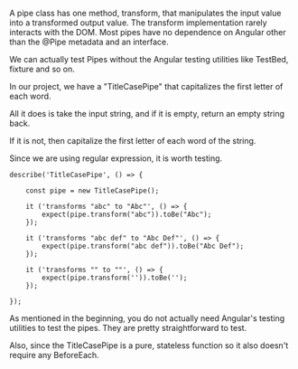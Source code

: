A pipe class has one method, transform, that manipulates the input value into a transformed output value. The transform implementation rarely interacts with the DOM. Most pipes have no dependence on Angular other than the @Pipe metadata and an interface.

We can actually test Pipes without the Angular testing utilities like TestBed, fixture and so on.

In our project, we have a "TitleCasePipe" that capitalizes the first letter of each word.

All it does is take the input string, and if it is empty, return an empty string back.

If it is not, then capitalize the first letter of each word of the string.

Since we are using regular expression, it is worth testing.

    describe('TitleCasePipe', () => { 

        const pipe = new TitleCasePipe();

        it ('transforms "abc" to "Abc"', () => {
            expect(pipe.transform("abc")).toBe("Abc");
        });

        it ('transforms "abc def" to "Abc Def"', () => {
            expect(pipe.transform("abc def")).toBe("Abc Def");
        });

        it ('transforms "" to ""', () => {
            expect(pipe.transform('')).toBe('');
        });

    });

As mentioned in the beginning, you do not actually need Angular's testing utilities to test the pipes. They are pretty straightforward to test.

Also, since the TitleCasePipe is a pure, stateless function so it also doesn't require any BeforeEach.